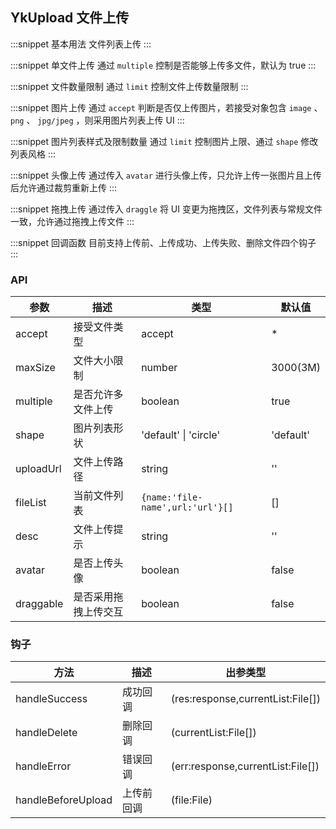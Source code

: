 ## YkUpload 文件上传

:::snippet
基本用法
文件列表上传
<UploadPrimary/>
:::

:::snippet
单文件上传
通过 `multiple` 控制是否能够上传多文件，默认为 true
<UploadSingleFile/>
:::

:::snippet
文件数量限制
通过 `limit` 控制文件上传数量限制
<UploadLimit/>
:::

:::snippet
图片上传
通过 `accept` 判断是否仅上传图片，若接受对象包含 `image` 、 `png` 、 `jpg/jpeg` ，则采用图片列表上传 UI
<UploadPicture/>
:::

:::snippet
图片列表样式及限制数量
通过 `limit` 控制图片上限、通过 `shape` 修改列表风格
<UploadPictureCircle/>
:::

:::snippet
头像上传
通过传入 `avatar` 进行头像上传，只允许上传一张图片且上传后允许通过裁剪重新上传
<UploadAvatar/>
:::

:::snippet
拖拽上传
通过传入 `draggle` 将 UI 变更为拖拽区，文件列表与常规文件一致，允许通过拖拽上传文件
<UploadDraggle/>
:::

:::snippet
回调函数
目前支持上传前、上传成功、上传失败、删除文件四个钩子
<UploadCallback/>
:::

### API

| 参数      | 描述                 | 类型                             | 默认值    |
| --------- | -------------------- | -------------------------------- | --------- |
| accept    | 接受文件类型         | accept                           | \*        |
| maxSize   | 文件大小限制         | number                           | 3000(3M)  |
| multiple  | 是否允许多文件上传   | boolean                          | true      |
| shape     | 图片列表形状         | 'default' \| 'circle'            | 'default' |
| uploadUrl | 文件上传路径         | string                           | ''        |
| fileList  | 当前文件列表         | `{name:'file-name',url:'url'}[]` | []        |
| desc      | 文件上传提示         | string                           | ''        |
| avatar    | 是否上传头像         | boolean                          | false     |
| draggable | 是否采用拖拽上传交互 | boolean                          | false     |

### 钩子

| 方法               | 描述       | 出参类型                          |
| ------------------ | ---------- | --------------------------------- |
| handleSuccess      | 成功回调   | (res:response,currentList:File[]) |
| handleDelete       | 删除回调   | (currentList:File[])              |
| handleError        | 错误回调   | (err:response,currentList:File[]) |
| handleBeforeUpload | 上传前回调 | (file:File)                       |
